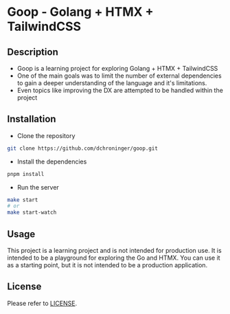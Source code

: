 # Goop - Golang + HTMX + TailwindCSS

## Description

- Goop is a learning project for exploring Golang + HTMX + TailwindCSS
- One of the main goals was to limit the number of external dependencies to gain a deeper understanding of the language and it's limitations.
- Even topics like improving the DX are attempted to be handled within the project

## Installation

- Clone the repository

```bash
git clone https://github.com/dchroninger/goop.git
```

- Install the dependencies

```bash
pnpm install
```

- Run the server

```bash
make start
# or
make start-watch
```

## Usage

This project is a learning project and is not intended for production use. It is intended to be a playground for exploring the Go and HTMX. You can use it as a starting point, but it is not intended to be a production application.

## License

Please refer to [LICENSE](https://github.com/dchroninger/goop/blob/main/LICENSE).
